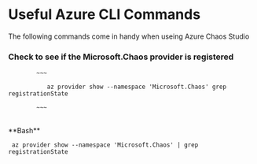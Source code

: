 # Useful Azure CLI Commands
The following commands come in handy when useing Azure Chaos Studio

### Check to see if the Microsoft.Chaos provider is registered <br>

            ~~~
            
               az provider show --namespace 'Microsoft.Chaos' grep registrationState
            
            ~~~

<br>
**Bash**

   ~~~
    az provider show --namespace 'Microsoft.Chaos' | grep registrationState
   ~~~
    
    
